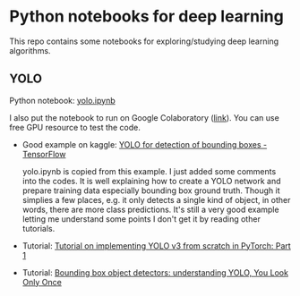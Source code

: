 # Python notebooks for deep learning

This repo contains some notebooks for exploring/studying deep learning algorithms.

## YOLO

Python notebook: [yolo.ipynb](https://github.com/viirya/deep-learning-notebooks/blob/master/yolo.ipynb)

I also put the notebook to run on Google Colaboratory ([link](https://drive.google.com/file/d/18hHbizWmKRf_4Gt-bXZYaQPdSRzaWco2/view?usp=sharing)). You can use free GPU resource to test the code.

* Good example on kaggle: [YOLO for detection of bounding boxes - TensorFlow](https://www.kaggle.com/vijaybj/yolo-for-detection-of-bounding-boxes-tensorflow/code)
  
  yolo.ipynb is copied from this example. I just added some comments into the codes. It is well explaining how to create a YOLO network and prepare training data especially bounding box ground truth. Though it simplies a few places, e.g. it only detects a single kind of object, in other words, there are more class predictions. It's still a very good example letting me understand some points I don't get it by reading other tutorials.

* Tutorial: [Tutorial on implementing YOLO v3 from scratch in PyTorch: Part 1](https://medium.com/paperspace/tutorial-on-implementing-yolo-v3-from-scratch-in-pytorch-part-1-a0054d38ec78)
* Tutorial: [Bounding box object detectors: understanding YOLO, You Look Only Once](http://christopher5106.github.io/object/detectors/2017/08/10/bounding-box-object-detectors-understanding-yolo.html)
